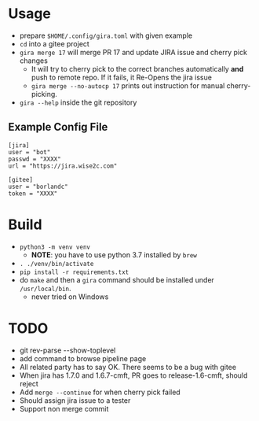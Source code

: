 # Usage
* prepare `$HOME/.config/gira.toml` with given example
* `cd` into a gitee project
* `gira merge 17` will merge PR 17 and update JIRA issue and cherry pick changes
    * It will try to cherry pick to the correct branches automatically **and** push to remote repo. If it fails, it Re-Opens the jira issue
    * `gira merge --no-autocp 17` prints out instruction for manual cherry-picking.
* `gira --help` inside the git repository

## Example Config File

    [jira]
    user = "bot"
    passwd = "XXXX"
    url = "https://jira.wise2c.com"

    [gitee]
    user = "borlandc"
    token = "XXXX"


# Build
* `python3 -m venv venv`
    * **NOTE**: you have to use python 3.7 installed by `brew`
* `. ./venv/bin/activate`
* `pip install -r requirements.txt`
* do `make` and then a `gira` command should be installed under `/usr/local/bin`.
    * never tried on Windows


# TODO
* git rev-parse --show-toplevel
* add command to browse pipeline page
* All related party has to say OK. There seems to be a bug with gitee
* When jira has 1.7.0 and 1.6.7-cmft, PR goes to release-1.6-cmft, should reject
* Add `merge --continue` for when cherry pick failed
* Should assign jira issue to a tester
* Support non merge commit
